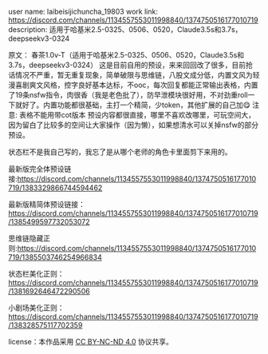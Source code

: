 user name: laibeisijichuncha_19803 
work link: https://discord.com/channels/1134557553011998840/1374750516177010719
description: 适用于哈基米2.5-0325、0506、0520，Claude3.5s和3.7s，deepseekv3-0324

原文：
春茶1.0v-T（适用于哈基米2.5-0325、0506、0520，Claude3.5s和3.7s，deepseekv3-0324）
这是目前自用的预设，来来回回改了很多，目前抢话情况不严重，暂无重复现象，简单破限与思维链，八股文成分低，内置文风为轻漫喜剧爽文风格，控字良好基本达标，不ooc，每次回复都能正常输出表格，内置了19条nsfw指令，肉很香（我是老色批了），防早泄模块很好用，不对劲重roll一下就好了。内置功能都很基础，主打一个精简，少token，其他扩展的自己加😋
注意:
表格不能用带cot版本
预设内容都很直接，哪里不喜欢改哪里，可玩空间大，因为留白了比较多的空间让大家操作（因为懒），如果想清水可以关掉nsfw的部分预设。

状态栏不是我自己写的，我忘了是从哪个老师的角色卡里面剪下来用的。

最新版完全体预设链接:https://discord.com/channels/1134557553011998840/1374750516177010719/1383329866744594462

最新版精简体预设链接：https://discord.com/channels/1134557553011998840/1374750516177010719/1385499597732053072

思维链隐藏正则:https://discord.com/channels/1134557553011998840/1374750516177010719/1385503746254966834                  

状态栏美化正则：https://discord.com/channels/1134557553011998840/1374750516177010719/1381692646472290506

小剧场美化正则：https://discord.com/channels/1134557553011998840/1374750516177010719/138328575117702359


 license：本作品采用 [CC BY-NC-ND 4.0](https://creativecommons.org/licenses/by-nc-sa/4.0/) 协议共享。
